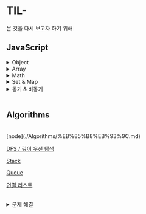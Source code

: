 <!-- @format -->

# TIL-

본 것을 다시 보고자 하기 위해

## JavaScript

<details>
  <summary>Object</summary>
<br/>

[객체 프로퍼티 존재](./JavaScript/Object/%EA%B0%9D%EC%B2%B4%20%ED%94%84%EB%A1%9C%ED%8D%BC%ED%8B%B0%20%EC%A1%B4%EC%9E%AC.md)

[객체 프로퍼티 열거](./JavaScript/Object/%EA%B0%9D%EC%B2%B4%20%ED%94%84%EB%A1%9C%ED%8D%BC%ED%8B%B0%20%EC%97%B4%EA%B1%B0.md)

  </details>
  <details>
  <summary>Array</summary>
<br/>

[정렬](./JavaScript/Array/%EC%A0%95%EB%A0%AC.md)

  </details>

<details>
  <summary>Math</summary>
<br/>

[소수점](./JavaScript/Math/Math.md)

</details>

<details>
  <summary>Set & Map</summary>
<br/>

[Set](./JavaScript/SetMap/Set.md)

[Map](./JavaScript/SetMap/Map.md)

</details>

<details>
  <summary>동기 & 비동기</summary>
<br/>

[Promise](./JavaScript/%EB%8F%99%EA%B8%B0%20%EB%B9%84%EB%8F%99%EA%B8%B0/Promise.md)

</details>

<br/>

## Algorithms

<br/>
[node](./Algorithms/%EB%85%B8%EB%93%9C.md)

[DFS / 깊이 우선 탐색](./Algorithms/DFS.md)

[Stack](./Algorithms/Stack.md)

[Queue](./Algorithms/Queue.md)

[연결 리스트](./Algorithms/%EC%97%B0%EA%B2%B0%20%EB%A6%AC%EC%8A%A4%ED%8A%B8.md)

<br/>

<details>
  <summary>문제 해결</summary>
<br/>

[중복 값 개수 구하기](./Algorithms/%EC%A4%91%EB%B3%B5%20%EA%B0%92%20%EA%B0%9C%EC%88%98%20%EA%B5%AC%ED%95%98%EA%B8%B0.md)

  </details>
